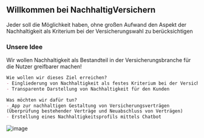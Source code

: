 ## Willkommen bei NachhaltigVersichern

Jeder soll die Möglichkeit haben, ohne großen Aufwand den Aspekt der Nachhaltigkeit als Kriterium bei der Versicherungswahl zu berücksichtigen

### Unsere Idee

Wir wollen Nachhaltigkeit als Bestandteil in der Versicherungsbranche für die Nutzer greifbarer machen!

```markdown
Wie wollen wir dieses Ziel erreichen?
- Eingliederung von Nachhaltigkeit als festes Kriterium bei der Versicherungsauswahl
- Transparente Darstellung von Nachhaltigkeit für den Kunden

Was möchten wir dafür tun? 
- App zur nachhaltigen Gestaltung von Versicherungsverträgen 
(Überprüfung bestehender Verträge und Neuabschluss von Verträgen)
- Erstellung eines Nachhaltigkeitsprofils mittels Chatbot
```
![image](https://images.pexels.com/photos/1072824/pexels-photo-1072824.jpeg?cs=srgb&dl=pexels-akil-mazumder-1072824.jpg&fm=jpg)
